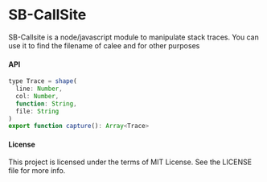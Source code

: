 SB-CallSite
===========

SB-Callsite is a node/javascript module to manipulate stack traces. You can use it to find the filename of calee and for other purposes

#### API


```js
type Trace = shape(
  line: Number,
  col: Number,
  function: String,
  file: String
)
export function capture(): Array<Trace>
```

#### License

This project is licensed under the terms of MIT License. See the LICENSE file for more info.
